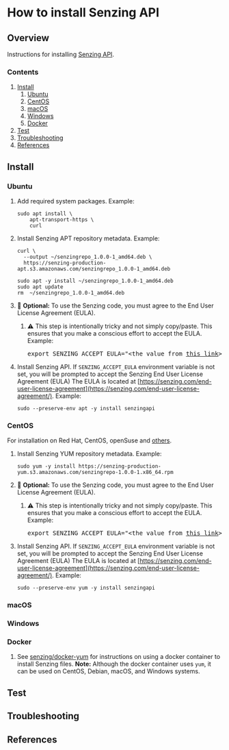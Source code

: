 # How to install Senzing API

## Overview

Instructions for installing
[Senzing API](../WHATIS/senzing-api.md).

### Contents

1. [Install](#install)
   1. [Ubuntu](#ubuntu)
   1. [CentOS](#centos)
   1. [macOS](#macos)
   1. [Windows](#windows)
   1. [Docker](#docker)
1. [Test](#test)
1. [Troubleshooting](#troubleshooting)
1. [References](#references)

## Install

### Ubuntu

1. Add required system packages.
   Example:

   ```console
   sudo apt install \
       apt-transport-https \
       curl
   ```

1. Install Senzing APT repository metadata.
   Example:

   ```console
   curl \
     --output ~/senzingrepo_1.0.0-1_amd64.deb \
     https://senzing-production-apt.s3.amazonaws.com/senzingrepo_1.0.0-1_amd64.deb

   sudo apt -y install ~/senzingrepo_1.0.0-1_amd64.deb
   sudo apt update
   rm  ~/senzingrepo_1.0.0-1_amd64.deb
   ```

1. :thinking: **Optional:**
   To use the Senzing code, you must agree to the End User License Agreement (EULA).

   1. :warning: This step is intentionally tricky and not simply copy/paste.
      This ensures that you make a conscious effort to accept the EULA.
      Example:

       <pre>export SENZING_ACCEPT_EULA="&lt;the value from <a href="https://github.com/senzing-garage/knowledge-base/blob/main/lists/environment-variables.md#senzing_accept_eula">this link</a>&gt;"</pre>

1. Install Senzing API.
   If `SENZING_ACCEPT_EULA` environment variable is not set,
   you will be prompted to accept the Senzing End User License Agreement (EULA)
   The EULA is located at [https://senzing.com/end-user-license-agreement](https://senzing.com/end-user-license-agreement/).
   Example:

   ```console
   sudo --preserve-env apt -y install senzingapi
   ```

### CentOS

For installation on Red Hat, CentOS, openSuse and
[others](https://en.wikipedia.org/wiki/List_of_Linux_distributions#RPM-based).

1. Install Senzing YUM repository metadata.
   Example:

   ```console
   sudo yum -y install https://senzing-production-yum.s3.amazonaws.com/senzingrepo-1.0.0-1.x86_64.rpm
   ```

1. :thinking: **Optional:**
   To use the Senzing code, you must agree to the End User License Agreement (EULA).

   1. :warning: This step is intentionally tricky and not simply copy/paste.
      This ensures that you make a conscious effort to accept the EULA.
      Example:

       <pre>export SENZING_ACCEPT_EULA="&lt;the value from <a href="https://github.com/senzing-garage/knowledge-base/blob/main/lists/environment-variables.md#senzing_accept_eula">this link</a>&gt;"</pre>

1. Install Senzing API.
   If `SENZING_ACCEPT_EULA` environment variable is not set,
   you will be prompted to accept the Senzing End User License Agreement (EULA)
   The EULA is located at [https://senzing.com/end-user-license-agreement](https://senzing.com/end-user-license-agreement/).
   Example:

   ```console
   sudo --preserve-env yum -y install senzingapi
   ```

### macOS

### Windows

### Docker

1. See [senzing/docker-yum](https://github.com/senzing-garage/docker-yum)
   for instructions on using a docker container to install Senzing files.
   **Note:** Although the docker container uses `yum`,
   it can be used on CentOS, Debian, macOS, and Windows systems.

## Test

## Troubleshooting

## References
